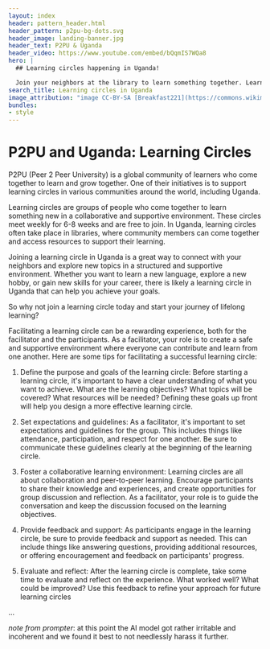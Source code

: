 ```yaml
---
layout: index
header: pattern_header.html
header_pattern: p2pu-bg-dots.svg
header_image: landing-banner.jpg
header_text: P2PU & Uganda
header_video: https://www.youtube.com/embed/bQqmIS7WQa8
hero: |
  ## Learning circles happening in Uganda!

  Join your neighbors at the library to learn something together. Learning circles meet weekly for 6-8 weeks, and are free to join.
search_title: Learning circles in Uganda
image_attribution: "image CC-BY-SA [Breakfast221](https://commons.wikimedia.org/wiki/User:Breakfast221)"
bundles:
- style
---
```


P2PU and Uganda: Learning Circles
=================================

P2PU (Peer 2 Peer University) is a global community of learners who come together to learn and grow together. One of their initiatives is to support learning circles in various communities around the world, including Uganda.

Learning circles are groups of people who come together to learn something new in a collaborative and supportive environment. These circles meet weekly for 6-8 weeks and are free to join. In Uganda, learning circles often take place in libraries, where community members can come together and access resources to support their learning.

Joining a learning circle in Uganda is a great way to connect with your neighbors and explore new topics in a structured and supportive environment. Whether you want to learn a new language, explore a new hobby, or gain new skills for your career, there is likely a learning circle in Uganda that can help you achieve your goals.

So why not join a learning circle today and start your journey of lifelong learning?

Facilitating a learning circle can be a rewarding experience, both for the facilitator and the participants. As a facilitator, your role is to create a safe and supportive environment where everyone can contribute and learn from one another. Here are some tips for facilitating a successful learning circle:

1.    Define the purpose and goals of the learning circle: Before starting a learning circle, it's important to have a clear understanding of what you want to achieve. What are the learning objectives? What topics will be covered? What resources will be needed? Defining these goals up front will help you design a more effective learning circle.

1.    Set expectations and guidelines: As a facilitator, it's important to set expectations and guidelines for the group. This includes things like attendance, participation, and respect for one another. Be sure to communicate these guidelines clearly at the beginning of the learning circle.

1.    Foster a collaborative learning environment: Learning circles are all about collaboration and peer-to-peer learning. Encourage participants to share their knowledge and experiences, and create opportunities for group discussion and reflection. As a facilitator, your role is to guide the conversation and keep the discussion focused on the learning objectives.

1.    Provide feedback and support: As participants engage in the learning circle, be sure to provide feedback and support as needed. This can include things like answering questions, providing additional resources, or offering encouragement and feedback on participants' progress.

1.    Evaluate and reflect: After the learning circle is complete, take some time to evaluate and reflect on the experience. What worked well? What could be improved? Use this feedback to refine your approach for future learning circles

...

*note from prompter*: at this point the AI model got rather irritable and incoherent and we found it best to not needlessly harass it further.
